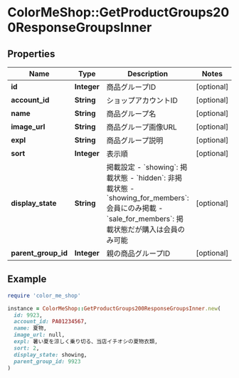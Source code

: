 # ColorMeShop::GetProductGroups200ResponseGroupsInner

## Properties

| Name | Type | Description | Notes |
| ---- | ---- | ----------- | ----- |
| **id** | **Integer** | 商品グループID | [optional] |
| **account_id** | **String** | ショップアカウントID | [optional] |
| **name** | **String** | 商品グループ名 | [optional] |
| **image_url** | **String** | 商品グループ画像URL | [optional] |
| **expl** | **String** | 商品グループ説明 | [optional] |
| **sort** | **Integer** | 表示順 | [optional] |
| **display_state** | **String** | 掲載設定  - &#x60;showing&#x60;: 掲載状態 - &#x60;hidden&#x60;: 非掲載状態 - &#x60;showing_for_members&#x60;: 会員にのみ掲載 - &#x60;sale_for_members&#x60;: 掲載状態だが購入は会員のみ可能  | [optional] |
| **parent_group_id** | **Integer** | 親の商品グループID | [optional] |

## Example

```ruby
require 'color_me_shop'

instance = ColorMeShop::GetProductGroups200ResponseGroupsInner.new(
  id: 9923,
  account_id: PA01234567,
  name: 夏物,
  image_url: null,
  expl: 暑い夏を涼しく乗り切る、当店イチオシの夏物衣類,
  sort: 2,
  display_state: showing,
  parent_group_id: 9923
)
```


